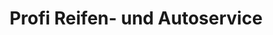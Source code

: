 ---
title: "Profi Reifen- und Autoservice"
url: /bludenz/profi-reifen-und-autoservice/
shop: Reifen
---